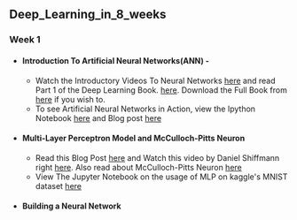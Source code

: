 ## Deep_Learning_in_8_weeks
### Week 1

- #### Introduction To Artificial Neural Networks(ANN) -
    - Watch the Introductory Videos To Neural Networks [here](https://www.youtube.com/watch?v=ZzWaow1Rvho&list=PLxt59R_fWVzT9bDxA76AHm3ig0Gg9S3So) and read Part 1 of the Deep Learning Book. 
     [here](http://www.deeplearningbook.org/). Download the Full Book from [here](https://github.com/soumyadip1995/deep-learning-by-ian-goodfellow-full-pdf/blob/master/deeplearningbook.pdf) if you wish to.
     - To see Artificial Neural Networks in Action, view the Ipython Notebook [here](https://github.com/soumyadip1995/Deep_Learning_in_8_weeks/blob/master/Week%201%20Notebooks/part1.ipynb) and Blog post [here](https://www.bogotobogo.com/python/scikit-learn/Artificial-Neural-Network-ANN-1-Introduction.php)
 - #### Multi-Layer Perceptron Model and McCulloch-Pitts Neuron
      - Read this Blog Post [here](https://skymind.ai/wiki/multilayer-perceptron) and Watch this video by Daniel Shiffmann right [here](https://www.youtube.com/watch?v=u5GAVdLQyIg&t=16s). Also read about McCulloch-Pitts Neuron [here](https://towardsdatascience.com/mcculloch-pitts-model-5fdf65ac5dd1)
      - View The Jupyter Notebook on the usage of MLP on kaggle's MNIST dataset [here](https://github.com/soumyadip1995/Deep_Learning_in_8_weeks/blob/master/Week%201%20Notebooks/Kaggle-MNIST-Multilayer-Perceptron.ipynb)
      
 -  #### Building a Neural Network
